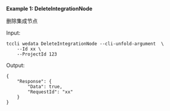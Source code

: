 **Example 1: DeleteIntegrationNode**

删除集成节点

Input: 

```
tccli wedata DeleteIntegrationNode --cli-unfold-argument  \
    --Id xx \
    --ProjectId 123
```

Output: 
```
{
    "Response": {
        "Data": true,
        "RequestId": "xx"
    }
}
```

